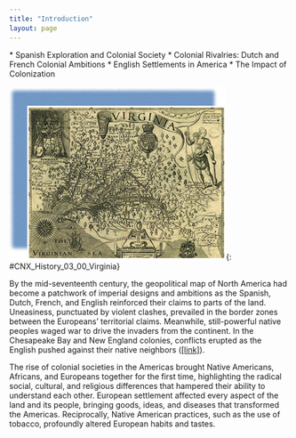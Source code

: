 ```yaml
---
title: "Introduction"
layout: page
---
```



<div data-type="abstract" markdown="1">
* Spanish Exploration and Colonial Society
* Colonial Rivalries: Dutch and French Colonial Ambitions
* English Settlements in America
* The Impact of Colonization

</div>

<?cnx.eoc class="summary" title="Summary"?>

<?cnx.eoc class="review-questions" title="Review Questions"?>

<?cnx.eoc class="critical-thinking" title="Critical Thinking Questions"?>

<?cnx.eoc class="references" title="References"?>

 ![A detailed 1622 map of Virginia is shown. Powhatan, in the upper left, sits above the lesser chiefs of the area. Susquehannock appears in the upper right, clad in traditional dress and holding a bow.](../resources/CNX_History_03_00_Virginia.jpg "John Smith&#x2019;s famous map of Virginia (1622) illustrates many geopolitical features of early colonization. In the upper left, Powhatan, who governed a powerful local confederation of Algonquian communities, sits above other local chiefs, denoting his authority. Another native figure, Susquehannock, who appears in the upper right, visually reinforces the message that the English did not control the land beyond a few outposts along the Chesapeake."){: #CNX_History_03_00_Virginia}

By the mid-seventeenth century, the geopolitical map of North America had become a patchwork of imperial designs and ambitions as the Spanish, Dutch, French, and English reinforced their claims to parts of the land. Uneasiness, punctuated by violent clashes, prevailed in the border zones between the Europeans’ territorial claims. Meanwhile, still-powerful native peoples waged war to drive the invaders from the continent. In the Chesapeake Bay and New England colonies, conflicts erupted as the English pushed against their native neighbors ([\[link\]](#CNX_History_03_00_Virginia)).

The rise of colonial societies in the Americas brought Native Americans, Africans, and Europeans together for the first time, highlighting the radical social, cultural, and religious differences that hampered their ability to understand each other. European settlement affected every aspect of the land and its people, bringing goods, ideas, and diseases that transformed the Americas. Reciprocally, Native American practices, such as the use of tobacco, profoundly altered European habits and tastes.

